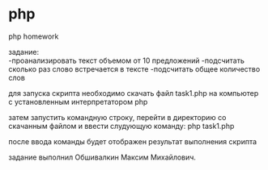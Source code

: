 # php
php homework

задание:  
-проанализировать текст объемом от 10 предложений
-подсчитать сколько раз слово встречается в тексте
-подсчитать общее количество слов
          
для запуска скрипта необходимо скачать файл task1.php на компьютер с установленным интерпретатором php

затем запустить командную строку, перейти в директорию со скачанным файлом и ввести слудующую команду: php task1.php

после ввода команды будет отображен результат выполнения скрипта

задание выполнил Обшивалкин Максим Михайлович.

